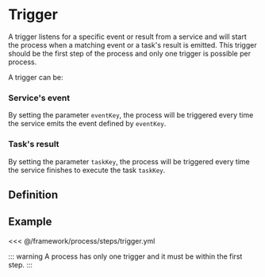 # Trigger

A trigger listens for a specific event or result from a service and will start the process when a matching event or a task's result is emitted.
This trigger should be the first step of the process and only one trigger is possible per process.

A trigger can be:
### Service's event
By setting the parameter `eventKey`, the process will be triggered every time the service emits the event defined by `eventKey`.
### Task's result
By setting the parameter `taskKey`, the process will be triggered every time the service finishes to execute the task `taskKey`.

## Definition
<param-table :parameter="{
  fields: [{
    name: 'type',
    fullType: '&quot;trigger&quot;'
  }, {
    name: 'key',
    description: '(optional) Key to identify this step',
    fullType: 'string'
  }, {
    name: 'instanceHash',
    description: 'Hash of the service\'s instance',
    fullType: 'string'
  }, {
    name: 'instance',
    description: 'Information about the instance to run. (Ignored if &lt;code&gt;instanceHash&lt;/code&gt; is set)',
    fullType: 'Instance'
  }, {
    name: 'eventKey',
    description: 'Event\'s key to listen to. (only if &lt;code&gt;taskKey&lt;/code&gt; is not set)',
    fullType: 'string'
  }, {
    name: 'taskKey',
    description: 'Task\'s key of the result to listen to. (only if &lt;code&gt;eventKey&lt;/code&gt; is not set)',
    fullType: 'string'
  }]
}" :types="{
  Instance: {
    fields: [{
      name: 'src',
      description: 'Source of the service to deploy (only when &lt;code&gt;service&lt;/code&gt; is not set)',
      fullType: 'string'
    }, {
      name: 'service',
      description: 'Service hash of the service to deploy (only when &lt;code&gt;src&lt;/code&gt; is not set)',
      fullType: 'string'
    }, {
      name: 'env',
      description: 'Environment variable to use while deploying the service',
      label: 'repeated',
      fullType: 'string'
    }]
  }
}" />

## Example
<<< @/framework/process/steps/trigger.yml

::: warning
A process has only one trigger and it must be within the first step.
:::
